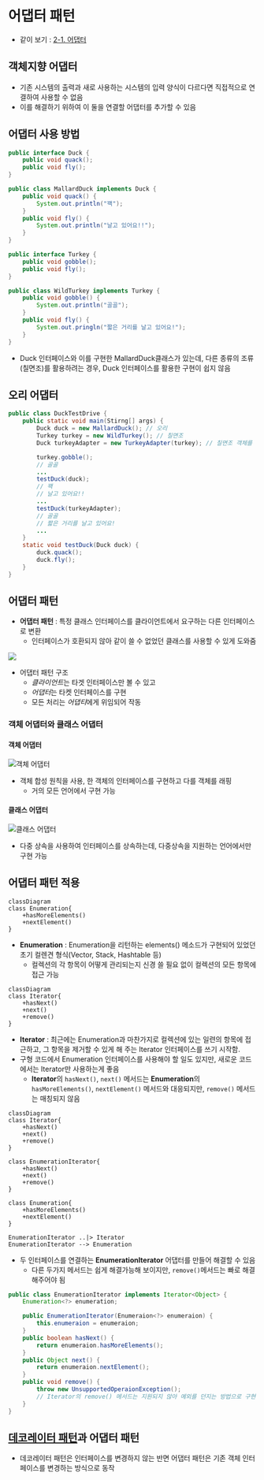 # 어댑터 패턴
- 같이 보기 : [2-1. 어댑터](../디자인%20패턴에%20뛰어들기/2.%20구조%20패턴/2-1.%20어댑터.md)

## 객체지향 어댑터
- 기존 시스템의 출력과 새로 사용하는 시스템의 입력 양식이 다르다면 직접적으로 연결하여 사용할 수 없음
- 이를 해결하기 위하여 이 둘을 연결할 어댑터를 추가할 수 있음

## 어댑터 사용 방법
```Java
public interface Duck {
	public void quack();
	public void fly();
}

public class MallardDuck implements Duck {
	public void quack() {
		System.out.println("꽥");
	}
	public void fly() {
		System.out.println("날고 있어요!!");
	}
}

public interface Turkey {
	public void gobble();
	public void fly();
}

public class WildTurkey implements Turkey {
	public void gobble() {
		System.out.println("골골");
	}
	public void fly() {
		System.out.pringln("짧은 거리를 날고 있어요!");
	}
}
```
- Duck 인터페이스와 이를 구현한 MallardDuck클래스가 있는데, 다른 종류의 조류(칠면조)를 활용하려는 경우, Duck 인터페이스를 활용한 구현이 쉽지 않음

## 오리 어댑터
```Java
public class DuckTestDrive {
	public static void main(Stirng[] args) {
		Duck duck = new MallardDuck(); // 오리
		Turkey turkey = new WildTurkey(); // 칠면조
		Duck turkeyAdapter = new TurkeyAdapter(turkey); // 칠면조 객체를 어댑터로 감싸서 오리 객체처럼 보이게 함

		turkey.gobble();
		// 골골
		...
		testDuck(duck); 
		// 꽥
		// 날고 있어요!!
		...
		testDuck(turkeyAdapter);
		// 골골
		// 짧은 거리를 날고 있어요!
		...
	}
	static void testDuck(Duck duck) {
		duck.quack();
		duck.fly();
	}
}
```

## 어댑터 패턴
- **어댑터 패턴** : 특정 클래스 인터페이스를 클라이언트에서 요구하는 다른 인터페이스로 변환
	- 인터페이스가 호환되지 않아 같이 쓸 수 없었던 클래스를 사용할 수 있게 도와줌

![](https://johngrib.github.io/wiki/pattern/adapter/adapter-head-first-281.svg)
- 어댑터 패턴 구조
	- *클라이언트*는 타겟 인터페이스만 볼 수 있고
	- *어댑터*는 타켓 인터페이스를 구현
	- 모든 처리는 *어댑티*에게 위임되어 작동

### 객체 어댑터와 클래스 어댑터
#### 객체 어댑터
![객체 어댑터](https://refactoring.guru/images/patterns/diagrams/adapter/structure-object-adapter.png?id=33dffbe3aece294162440c7ddd3d5d4f)
- 객체 합성 원칙을 사용, 한 객체의 인터페이스를 구현하고 다를 객체를 래핑
	- 거의 모든 언어에서 구현 가능

#### 클래스 어댑터
![클래스 어댑터](https://refactoring.guru/images/patterns/diagrams/adapter/structure-class-adapter.png?id=e1c60240508146ed3b98ac562cc8e510)
- 다중 상속을 사용하여 인터페이스를 상속하는데, 다중상속을 지원하는 언어에서만 구현 가능

## 어댑터 패턴 적용
```mermaid
classDiagram
class Enumeration{
	+hasMoreElements()
	+nextElement()
}
```
- **Enumeration** : Enumeration을 리턴하는 elements() 메소드가 구현되어 있었던 초기 컬렌견 형식(Vector, Stack, Hashtable 등)
	- 컬렉션의 각 항목이 어떻게 관리되는지 신경 쓸 필요 없이 컬렉션의 모든 항목에 접근 가능

```mermaid
classDiagram
class Iterator{
	+hasNext()
	+next()
	+remove()
}
```
- **Iterator** : 최근에는 Enumeration과 마찬가지로 컬렉션에 있는 일련의 항목에 접근하고, 그 항목을 제거할 수 있게 해 주는 Iterator 인터페이스를 쓰기 시작함.
- 구형 코드에서 Enumeration 인터페이스를 사용해야 할 일도 있지만, 새로운 코드에서는 Iterator만 사용하는게 좋음
	- **Iterator**의 `hasNext()`, `next()` 메서드는 **Enumeration**의 `hasMoreElements()`, `nextElement()` 메서드와 대응되지만, `remove()` 메서드는 매칭되지 않음

```mermaid
classDiagram
class Iterator{
	+hasNext()
	+next()
	+remove()
}

class EnumerationIterator{
	+hasNext()
	+next()
	+remove()
}

class Enumeration{
	+hasMoreElements()
	+nextElement()
}

EnumerationIterator ..|> Iterator
EnumerationIterator --> Enumeration
```
- 두 인터페이스를 연결하는 **EnumerationIterator** 어댑터를 만들어 해결할 수 있음
	- 다른 두가지 메서드는 쉽게 해결가능해 보이지만, `remove()`메서드는 빠로 해결해주어야 됨

```Java
public class EnumerationIterator implements Iterator<Object> {
	Enumeration<?> enumeration;

	public EnumerationIterator(Enumeraion<?> enumeraion) {
		this.enumeraion = enumeraion;
	}
	public boolean hasNext() {
		return enumeraion.hasMoreElements();
	}
	public Object next() {
		return enumeraion.nextElement();
	}
	public void remove() {
		throw new UnsupportedOperaionException();
		// Iterator의 remove() 메서드는 지원되지 않아 예외를 던지는 방법으로 구현
	}
}
```

## [데코레이터 패턴](Chapter03.%20데코레이터%20패턴.md)과 어댑터 패턴
- 데코레이터 패턴은 인터페이스를 변경하지 않는 반면 어댑터 패턴은 기존 객체 인터페이스를 변경하는 방식으로 동작
